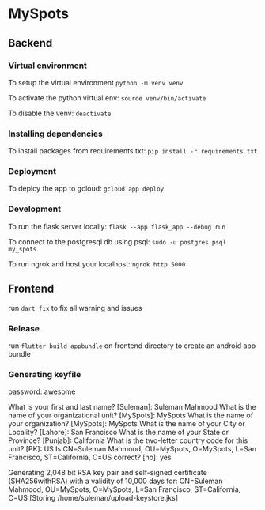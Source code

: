 # MySpots

## Backend

### Virtual environment

To setup the virtual environment
`python -m venv venv`

To activate the python virtual env:
`source venv/bin/activate`

To disable the venv:
`deactivate`

### Installing dependencies

To install packages from requirements.txt:
`pip install -r requirements.txt`

### Deployment

To deploy the app to gcloud:
`gcloud app deploy`

### Development

To run the flask server locally:
`flask --app flask_app --debug run`

To connect to the postgresql db using psql:
`sudo -u postgres psql my_spots`

To run ngrok and host your localhost:
`ngrok http 5000`

## Frontend

run `dart fix` to fix all warning and issues

### Release
run `flutter build appbundle` on frontend directory to create an android app bundle

### Generating keyfile

password: awesome

What is your first and last name?
  [Suleman]:  Suleman Mahmood
What is the name of your organizational unit?
  [MySpots]:  MySpots
What is the name of your organization?
  [MySpots]:  MySpots
What is the name of your City or Locality?
  [Lahore]:  San Francisco
What is the name of your State or Province?
  [Punjab]:  California
What is the two-letter country code for this unit?
  [PK]:  US
Is CN=Suleman Mahmood, OU=MySpots, O=MySpots, L=San Francisco, ST=California, C=US correct?
  [no]:  yes

Generating 2,048 bit RSA key pair and self-signed certificate (SHA256withRSA) with a validity of 10,000 days
        for: CN=Suleman Mahmood, OU=MySpots, O=MySpots, L=San Francisco, ST=California, C=US
[Storing /home/suleman/upload-keystore.jks]